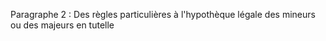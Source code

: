 Paragraphe 2 : Des règles particulières à l'hypothèque légale des mineurs ou des majeurs en tutelle
